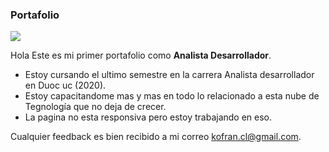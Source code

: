 ### Portafolio
![](https://portafolioemprendimientocies.files.wordpress.com/2017/02/banneralejo.png)

Hola 
Este es mi primer portafolio como **Analista Desarrollador**.

- Estoy cursando el ultimo semestre en la carrera Analista desarrollador en Duoc uc (2020).
- Estoy capacitandome mas y mas  en todo lo relacionado a esta nube de Tegnología que no deja de crecer.
- La pagina no esta responsiva pero estoy trabajando en eso.

Cualquier feedback es bien recibido a mi correo kofran.cl@gmail.com.
